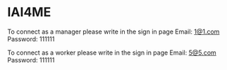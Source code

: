# IAI4ME

To connect as a manager please write in the sign in page
Email: 1@1.com
Password: 111111

To connect as a worker please write in the sign in page 
Email: 5@5.com
Password: 111111


